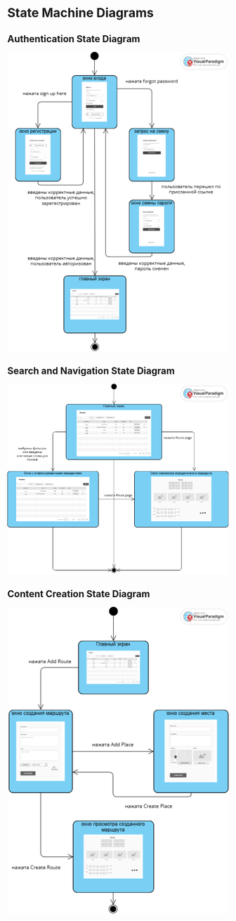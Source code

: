 # State Machine Diagrams

## Authentication State Diagram
![Authentication States](img/state1.png)

## Search and Navigation State Diagram  
![Search States](img/state2.png)

## Content Creation State Diagram
![Content Creation States](img/state3.png)
